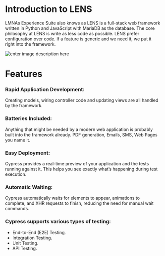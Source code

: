 #  **Introduction to LENS**  
  
LMNAs Experience Suite also knows as LENS is a full-stack web framework written in Python and JavaScript with MariaDB as the database. The core philosophy at LENS is write as less code as possible. LENS prefer configuration over code. If a feature is generic and we need it, we put it right into the framework.

![enter image description here](https://miro.medium.com/v2/resize:fit:785/1*uBf3SgcGi-I6Sml9aG10kw.png)  
  

#  **Features**  
  

### Rapid Application Development:
  
Creating models, wiring controller code and updating views are all handled by the framework.
  
### Batteries Included:  
  
Anything that might be needed by a modern web application is probably built into the framework already. PDF generation, Emails, SMS, Web Pages you name it.


### Easy Deployment:  
  

Cypress provides a real-time preview of your application and the tests running against it. This helps you see exactly what’s happening during test execution.  
  

### Automatic Waiting:  
  

Cypress automatically waits for elements to appear, animations to   
complete, and XHR requests to finish, reducing the need for manual wait commands.  
  
### Cypress supports various types of testing:  

-   End-to-End (E2E) Testing.  
-   Integration Testing.  
-   Unit Testing.  
-   API Testing.  
<!--stackedit_data:
eyJoaXN0b3J5IjpbLTY1MTI3NjQ2MywyMTA4MDkxOTkxLDIxMj
Y4ODI0NiwxMjEyNjU5MDUyLC02MDk5Nzg4OTYsMTMyNTg5MDc3
MSw1OTUyMzE4NzksMjExNzA4NjQzLDEzMjExNzM5NzBdfQ==
-->